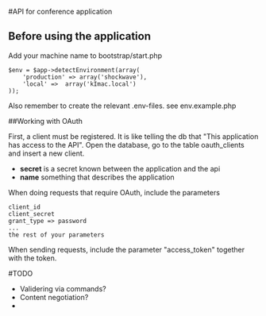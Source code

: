#API for conference application

## Before using the application

Add your machine name to bootstrap/start.php

```
$env = $app->detectEnvironment(array(
	'production' => array('shockwave'),
	'local' =>  array('kImac.local')
));

```

Also remember to create the relevant .env-files. see env.example.php


##Working with OAuth

First, a client must be registered. It is like telling the db that "This application has access to the API". Open the database, go to the table oauth_clients and insert a new client.

* **secret** is a secret known between the application and the api
* **name** something that describes the application

When doing requests that require OAuth, include the parameters

```
client_id
client_secret
grant_type => password
...
the rest of your parameters
```

When sending requests, include the parameter "access_token" together with the token.


#TODO

* Validering via commands?
* Content negotiation?
* 